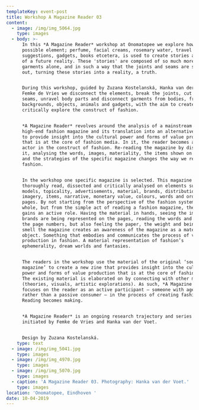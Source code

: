```yaml
---
templateKey: event-post
title: Workshop A Magazine Reader 03
content:
  - image: /img/img_5064.jpg
    type: images
  - body: >-
      In this *A Magazine Reader* workshop at Onomatopee we explore how every
      possible element; perfume, facial creams, rosemary water, travel
      suggestions, gadgets, books etcetera, is used to create stories and myths
      of a future reality. These 'stories' are composed of so much more than
      garments alone, and in such a way that the joints and seams are smoothed
      out, turning these stories into a reality, a truth.


      During this workshop, guided by Zuzana Kostelanská, Hanka van der Voet and
      Femke de Vries we disconnect the elements, break the joints, cut the
      seams, unravel body parts and disconnect garments from bodies, from
      backgrounds, objects, animals and gadgets, with the aim to create space to
      critically explore the construct of fashion. 


      *A Magazine Reader* revolves around the analysis of a mainstream and
      high-end fashion magazine and its translation into an alternative new zine
      to provide insight into the cultural power and forms of value production
      that is at the core of fashion media. In it, the reader becomes an active
      actor in the construct of fashion. Re-reading the magazine by dissecting
      it, analysing the words, images, materiality, the items shown on the pages
      and the strategies of the specific magazine changes the way we read
      fashion.


      In the workshop one specific magazine is selected. This magazine is
      thoroughly read, dissected and critically analysed on elements such as
      models, topicality, advertisements, material, brands, distribution,
      imagery, items, narrative, monetary value, colours, words and order of
      pages. By not starting from the perspective of the fashion system as a
      whole, but from the simple act of reading a fashion magazine, the reader
      gains an active role. Having the material in hands, seeing the images, how
      brands are being represented on the pages, reading the words and tracing
      the page numbers, but also feeling the paper, the weight and being able to
      smell the magazine creates an awareness of the magazine as a material
      object. Something that embodies and communicates the process of value
      production in fashion. A material representation of fashion’s
      ephemerality, dream worlds and fantasies.


      The readers in the workshop use the material of the original ‘source
      magazine’ to create a new zine that provides insight into the cultural
      power and forms of value production that is at the core of fashion media.
      The existing material is elaborated on by connecting with other material
      (theories, visuals, artistic explorations). As such, *A Magazine Reader*
      focuses on the reader as an active participant – someone with agency
      rather than a passive consumer – in the process of creating fashion.
      Reading becomes making.


      *A Magazine Reader* is an ongoing research trajectory and series of zines
      initiated by Femke de Vries and Hanka van der Voet.


      Design by Zuzana Kostelanská.
    type: text
  - image: /img/img_5041.jpg
    type: images
  - image: /img/img_4970.jpg
    type: images
  - image: /img/img_5070.jpg
    type: images
  - caption: 'A Magazine Reader 03. Photography: Hanka van der Voet.'
    type: images
location: 'Onomatopee, Eindhoven '
date: 10-04-2019
---
```


